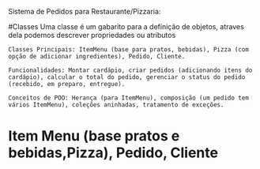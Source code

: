 Sistema de Pedidos para Restaurante/Pizzaria:

#Classes 
    Uma classe é um gabarito para a definição de objetos, atraves dela podemos descrever propriedades ou atributos



    Classes Principais: ItemMenu (base para pratos, bebidas), Pizza (com opção de adicionar ingredientes), Pedido, Cliente.

    Funcionalidades: Montar cardápio, criar pedidos (adicionando itens do cardápio), calcular o total do pedido, gerenciar o status do pedido (recebido, em preparo, entregue).

    Conceitos de POO: Herança (para ItemMenu), composição (um pedido tem vários ItemMenu), coleções aninhadas, tratamento de exceções.


# Item Menu (base pratos e bebidas,Pizza), Pedido, Cliente  
